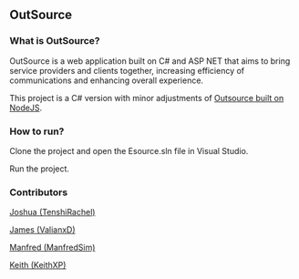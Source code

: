 ## OutSource

### What is OutSource?

OutSource is a web application built on C# and ASP NET that aims to bring service providers and clients together, increasing efficiency of communications and enhancing overall experience.

This project is a C# version with minor adjustments of [Outsource built on NodeJS](https://github.com/JDesignEra/outsource).

### How to run?

Clone the project and open the Esource.sln file in Visual Studio.

Run the project.

### Contributors

[Joshua (TenshiRachel)](https://github.com/TenshiRachel)

[James (ValianxD)](https://github.com/ValianxD)

[Manfred (ManfredSim)](https://github.com/ManfredSim)

[Keith (KeithXP)](https://github.com/KeithXP)
